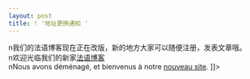 ```yaml
---
layout: post
title: ! '地址更换通知 '
---
```


<p>n我们的法语博客现在正在改版，新的地方大家可以随便注册，发表文章哦。<br />n欢迎光临我们的新家<a href="http://blog.fltrp.com/fayu" title="" rel='external'>法语博客</a><br />nNous avons déménagé, et bienvenus à notre <a href="http://blog.fltrp.com/fayu" title="Français blog" rel='external'>nouveau site</a>. ]]&gt;
</p>
